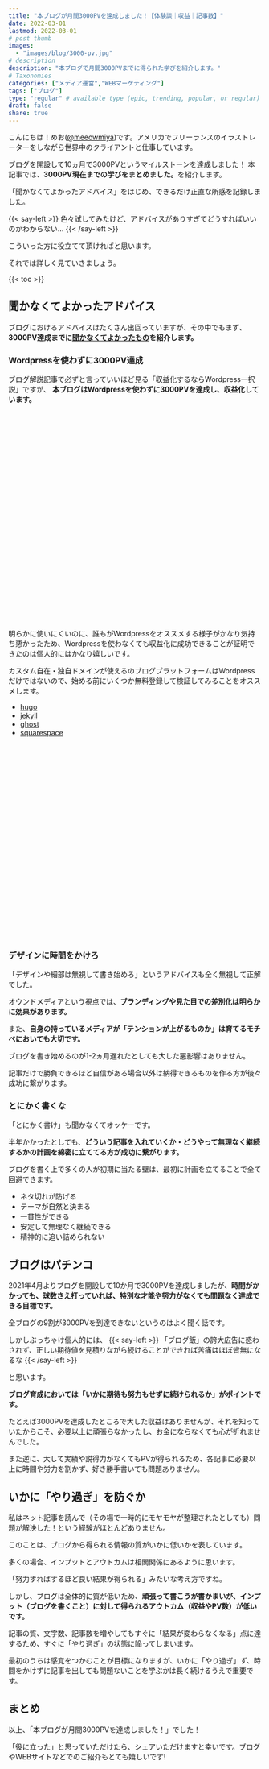 ```yaml
---
title: "本ブログが月間3000PVを達成しました！【体験談｜収益｜記事数】"
date: 2022-03-01
lastmod: 2022-03-01
# post thumb
images:
  - "images/blog/3000-pv.jpg"
# description
description: "本ブログで月間3000PVまでに得られた学びを紹介します。"
# Taxonomies
categories: ["メディア運営","WEBマーケティング"]
tags: ["ブログ"]
type: "regular" # available type (epic, trending, popular, or regular)
draft: false
share: true
---
```

こんにちは！めお(<u><a href="https://twitter.com/meeowmiya" target="_blank">@meeowmiya</a></u>)です。アメリカでフリーランスのイラストレーターをしながら世界中のクライアントと仕事しています。

ブログを開設して10ヵ月で3000PVというマイルストーンを達成しました！
本記事では、<span class="keiko-red">**3000PV現在までの学びをまとめました。**</span>を紹介します。

「聞かなくてよかったアドバイス」をはじめ、できるだけ正直な所感を記録しました。

{{< say-left >}}
色々試してみたけど、アドバイスがありすぎてどうすればいいのかわからない...
{{< /say-left >}}

こういった方に役立てて頂ければと思います。

それでは詳しく見ていきましょう。

{{< toc >}}

## 聞かなくてよかったアドバイス

ブログにおけるアドバイスはたくさん出回っていますが、その中でもまず、<span class="keiko-red">**3000PV達成までに<u>聞かなくてよかったもの</u>を紹介します。**</span>

### Wordpressを使わずに3000PV達成

ブログ解説記事で必ずと言っていいほど見る「収益化するならWordpress一択説」ですが、
<span class="keiko-red">**本ブログはWordpressを使わずに3000PVを達成し、収益化しています。**</span>

<div class="iframely-embed"><div class="iframely-responsive" style="padding-bottom: 52.25%; padding-top: 120px;"><a href="https://menglish.jp/post/wordpress-not-really/" data-iframely-url="//iframely.net/t9Uuwja"></a></div></div><script async src="//iframely.net/embed.js" charset="utf-8"></script>
<br><br>

明らかに使いにくいのに、誰もがWordpressをオススメする様子がかなり気持ち悪かったため、Wordpressを使わなくても収益化に成功できることが証明できたのは個人的にはかなり嬉しいです。

カスタム自在・独自ドメインが使えるのブログプラットフォームはWordpressだけではないので、始める前にいくつか無料登録して検証してみることをオススメします。

* <a href="https://gohugo.io/" target="_blank">hugo</a>
* <a href="https://jekyllrb.com/" target="_blank">jekyll</a>
* <a href="https://ghost.org/" target="_blank">ghost</a>
* <a href="https://www.squarespace.com/" target="_blank">squarespace</a>

<div class="iframely-embed"><div class="iframely-responsive" style="padding-bottom: 52.25%; padding-top: 120px;"><a href="https://menglish.jp/post/hugo-intro/" data-iframely-url="//iframely.net/kEoFjey"></a></div></div><script async src="//iframely.net/embed.js" charset="utf-8"></script>

### デザインに時間をかけろ
「デザインや細部は無視して書き始めろ」というアドバイスも全く無視して正解でした。

オウンドメディアという視点では、<span class="keiko-red">**ブランディングや見た目での差別化は明らかに効果があります。**</span>

また、<span class="keiko-red">**自身の持っているメディアが「テンションが上がるものか」は育てるモチベにおいても大切です。**</span>

ブログを書き始めるのが1-2ヵ月遅れたとしても大した悪影響はありません。

記事だけで勝負できるほど自信がある場合以外は納得できるものを作る方が後々成功に繋がります。

### とにかく書くな
「とにかく書け」も聞かなくてオッケーです。

半年かかったとしても、<span class="keiko-red">**どういう記事を入れていくか・どうやって無理なく継続するかの計画を綿密に立ててる方が成功に繋がります。**</span>

ブログを書く上で多くの人が初期に当たる壁は、最初に計画を立てることで全て回避できます。

* ネタ切れが防げる
* テーマが自然と決まる
* 一貫性ができる
* 安定して無理なく継続できる
* 精神的に追い詰められない

## ブログはパチンコ
2021年4月よりブログを開設して10か月で3000PVを達成しましたが、<span class="keiko-red">**時間がかかっても、球数さえ打っていれば、特別な才能や努力がなくても問題なく達成できる目標です。**</span>

全ブログの9割が3000PVを到達できないというのはよく聞く話です。

しかしぶっちゃけ個人的には、
{{< say-left >}}
「ブログ飯」の誇大広告に惑わされず、正しい期待値を見積りながら続けることができれば苦痛はほぼ皆無になるな
{{< /say-left >}}

と思います。

<span class="keiko-red">**ブログ育成においては「いかに期待も努力もせずに続けられるか」がポイントです。**</span>

たとえば3000PVを達成したところで大した収益はありませんが、それを知っていたからこそ、必要以上に頑張らなかったし、お金にならなくても心が折れませんでした。

また逆に、大して実績や説得力がなくてもPVが得られるため、各記事に必要以上に時間や労力を割かず、好き勝手書いても問題ありません。

## いかに「やり過ぎ」を防ぐか
私はネット記事を読んで（その場で一時的にモヤモヤが整理されたとしても）問題が解決した！という経験がほとんどありません。

このことは、ブログから得られる情報の質がいかに低いかを表しています。

多くの場合、インプットとアウトカムは相関関係にあるように思います。

「努力すればするほど良い結果が得られる」みたいな考え方ですね。

しかし、ブログは全体的に質が低いため、<span class="keiko-red">**頑張って書こうが書かまいが、インプット（ブログを書くこと）に対して得られるアウトカム（収益やPV数）が低いです。**</span>

記事の質、文字数、記事数を増やしてもすぐに「結果が変わらなくなる」点に達するため、すぐに「やり過ぎ」の状態に陥ってしまいます。

最初のうちは感覚をつかむことが目標になりますが、いかに「やり過ぎ」ず、時間をかけずに記事を出しても問題ないことを学ぶかは長く続けるうえで重要です。

## まとめ
以上、「本ブログが月間3000PVを達成しました！」でした！

「役に立った」と思っていただけたら、シェアいただけますと幸いです。ブログやWEBサイトなどでのご紹介もとても嬉しいです!

